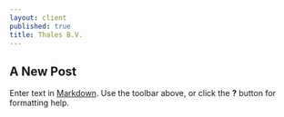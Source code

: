 ```yaml
---
layout: client
published: true
title: Thales B.V.
---
```

## A New Post

Enter text in [Markdown](http://daringfireball.net/projects/markdown/). Use the toolbar above, or click the **?** button for formatting help.
